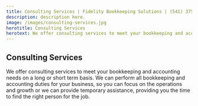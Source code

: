 ```yaml
---
title: Consulting Services | Fidelity Bookkeeping Solutions | (541) 375-0954
description: description here.
image: /images/consulting-services.jpg
herotitle: Consulting Services
herotext: We offer consulting services to meet your bookkeeping and accounting needs on a long or short term basis.
---
```


## Consulting Services

We offer consulting services to meet your bookkeeping and accounting needs on a long or short term basis. We can perform all bookkeeping and accounting duties for your business, so you can focus on the operations and growth or we can provide temporary assistance, providing you the time to find the right person for the job.